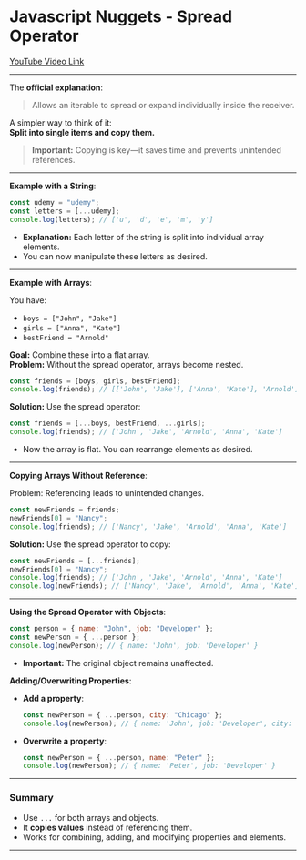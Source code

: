 
# Javascript Nuggets - Spread Operator

[YouTube Video Link](https://www.youtube.com/watch?v=4Zyr5a3m0Fc)

---

The **official explanation**:  
> Allows an iterable to spread or expand individually inside the receiver.

A simpler way to think of it:  
**Split into single items and copy them.**  

> **Important:** Copying is key—it saves time and prevents unintended references.

---

**Example with a String**:

```javascript
const udemy = "udemy";
const letters = [...udemy];
console.log(letters); // ['u', 'd', 'e', 'm', 'y']
```
- **Explanation:** Each letter of the string is split into individual array elements.
- You can now manipulate these letters as desired.

---

**Example with Arrays**:

You have:  
- `boys = ["John", "Jake"]`  
- `girls = ["Anna", "Kate"]`  
- `bestFriend = "Arnold"`

**Goal:** Combine these into a flat array.  
**Problem:** Without the spread operator, arrays become nested.

```javascript
const friends = [boys, girls, bestFriend];
console.log(friends); // [['John', 'Jake'], ['Anna', 'Kate'], 'Arnold']
```

**Solution:** Use the spread operator:

```javascript
const friends = [...boys, bestFriend, ...girls];
console.log(friends); // ['John', 'Jake', 'Arnold', 'Anna', 'Kate']
```
- Now the array is flat. You can rearrange elements as desired.

---

**Copying Arrays Without Reference**:

Problem: Referencing leads to unintended changes.

```javascript
const newFriends = friends;
newFriends[0] = "Nancy";
console.log(friends); // ['Nancy', 'Jake', 'Arnold', 'Anna', 'Kate']
```

**Solution:** Use the spread operator to copy:

```javascript
const newFriends = [...friends];
newFriends[0] = "Nancy";
console.log(friends); // ['John', 'Jake', 'Arnold', 'Anna', 'Kate']
console.log(newFriends); // ['Nancy', 'Jake', 'Arnold', 'Anna', 'Kate']
```

---

**Using the Spread Operator with Objects**:

```javascript
const person = { name: "John", job: "Developer" };
const newPerson = { ...person };
console.log(newPerson); // { name: 'John', job: 'Developer' }
```
- **Important:** The original object remains unaffected.

**Adding/Overwriting Properties**:

- **Add a property**:  
  ```javascript
  const newPerson = { ...person, city: "Chicago" };
  console.log(newPerson); // { name: 'John', job: 'Developer', city: 'Chicago' }
  ```

- **Overwrite a property**:  
  ```javascript
  const newPerson = { ...person, name: "Peter" };
  console.log(newPerson); // { name: 'Peter', job: 'Developer' }
  ```

---

### Summary
- Use `...` for both arrays and objects.
- It **copies values** instead of referencing them.
- Works for combining, adding, and modifying properties and elements.

---
